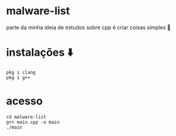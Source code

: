 # malware-list
parte da minha ideia de estudos sobre cpp é criar coisas simples 🐼

# instalações ⬇️
```
pkg i clang
pkg i g++
```

# acesso
```
cd malware-list
g++ main.cpp -o main
./main
```
